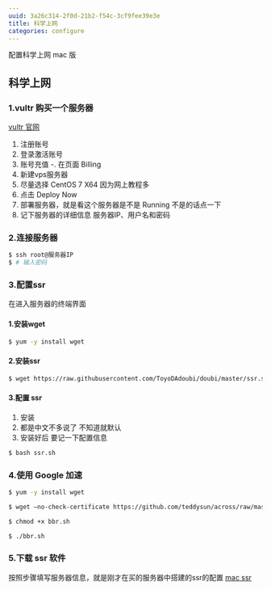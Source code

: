 ```yaml
---
uuid: 3a26c314-2f0d-21b2-f54c-3cf9fee39e3e
title: 科学上网
categories: configure
---
```

配置科学上网 mac 版

## 科学上网

### 1.vultr 购买一个服务器

[vultr 官网](https://www.vultr.com/)

1. 注册账号
2. 登录激活账号
3. 账号充值
    -. 在页面 Billing 
4. 新建vps服务器
5. 尽量选择 CentOS 7 X64 因为网上教程多
6. 点击 Deploy Now
7. 部署服务器，就是看这个服务器是不是 Running 不是的话点一下
8. 记下服务器的详细信息 服务器IP、用户名和密码

### 2.连接服务器

``` bash
$ ssh root@服务器IP
$ # 输入密码
```

### 3.配置ssr

在进入服务器的终端界面

#### 1.安装wget

```bash
$ yum -y install wget
```

#### 2.安装ssr

```bash
$ wget https://raw.githubusercontent.com/ToyoDAdoubi/doubi/master/ssr.sh && chmod x ssr.sh && bash ssr.sh
``` 
#### 3.配置 ssr

1. 安装
2. 都是中文不多说了 不知道就默认
3. 安装好后 要记一下配置信息

```bash
$ bash ssr.sh
```

### 4.使用 Google 加速

```bash
$ yum -y install wget

$ wget –no-check-certificate https://github.com/teddysun/across/raw/master/bbr.sh

$ chmod +x bbr.sh

$ ./bbr.sh
``` 

### 5.下载 ssr 软件

按照步骤填写服务器信息，就是刚才在买的服务器中搭建的ssr的配置
[mac ssr](https://github.com/shadowsocksr-backup/ShadowsocksX-NG/releases)

